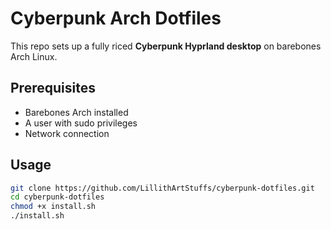 # Cyberpunk Arch Dotfiles

This repo sets up a fully riced **Cyberpunk Hyprland desktop** on barebones Arch Linux.

## Prerequisites
- Barebones Arch installed
- A user with sudo privileges
- Network connection

## Usage
```bash
git clone https://github.com/LillithArtStuffs/cyberpunk-dotfiles.git
cd cyberpunk-dotfiles
chmod +x install.sh
./install.sh
